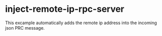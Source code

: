 # inject-remote-ip-rpc-server

This excample automatically adds the remote ip address into the incoming json PRC message.
